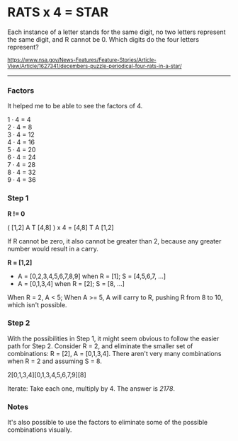 # RATS x 4 = STAR

Each instance of a letter stands for the same digit, no two letters represent the same digit, and R cannot be 0. Which digits do the four letters represent?

<sub>https://www.nsa.gov/News-Features/Feature-Stories/Article-View/Article/1627341/decembers-puzzle-periodical-four-rats-in-a-star/</sub>

---
### Factors

It helped me to be able to see the factors of 4.

1 · 4 = 4<br />
2 · 4 = 8<br />
3 · 4 = 12<br />
4 · 4 = 16<br />
5 · 4 = 20<br />
6 · 4 = 24<br />
7 · 4 = 28<br />
8 · 4 = 32<br />
9 · 4 = 36

### Step 1

**R != 0**

( [1,2] A T [4,8] ) x 4 = [4,8] T A [1,2]

If R cannot be zero, it also cannot be greater than 2, because any greater number would result in a carry.

**R = [1,2]**<br />
* A = [0,2,3,4,5,6,7,8,9] when R = [1]; S = [4,5,6,7, ...]<br />
* A = [0,1,3,4] when R = [2]; S = [8, ...]<br />

When R = 2, A < 5; When A >= 5, A will carry to R, pushing R from 8 to 10, which isn't possible.

### Step 2

With the possibilities in Step 1, it might seem obvious to follow the easier path for Step 2. Consider R = 2, and eliminate the smaller set of combinations: R = [2], A = [0,1,3,4]. There aren't very many combinations when R = 2 and assuming S = 8.

2[0,1,3,4][0,1,3,4,5,6,7,9][8]

Iterate: Take each one, multiply by 4. The answer is *2178*.

### Notes

It's also possible to use the factors to eliminate some of the possible combinations visually.